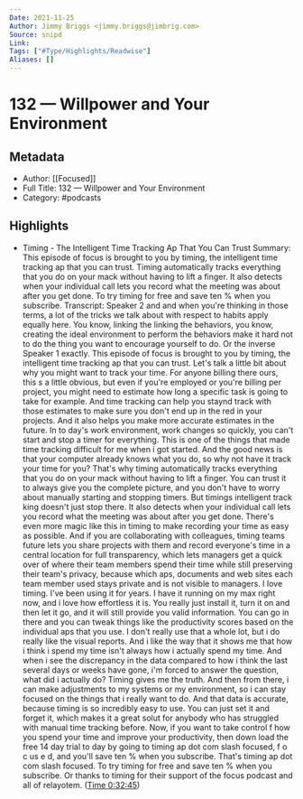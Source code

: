```yaml
---
Date: 2021-11-25
Author: Jimmy Briggs <jimmy.briggs@jimbrig.com>
Source: snipd
Link: 
Tags: ["#Type/Highlights/Readwise"]
Aliases: []
---
```

# 132 —  Willpower and Your Environment

## Metadata
- Author: [[Focused]]
- Full Title: 132 —  Willpower and Your Environment
- Category: #podcasts

## Highlights
- Timing - The Intelligent Time Tracking Ap That You Can Trust
  Summary:
  This episode of focus is brought to you by timing, the intelligent time tracking ap that you can trust. Timing automatically tracks everything that you do on your mack without having to lift a finger. It also detects when your individual call lets you record what the meeting was about after you get done. To try timing for free and save ten % when you subscribe.
  Transcript:
  Speaker 2
  and and when you're thinking in those terms, a lot of the tricks we talk about with respect to habits apply equally here. You know, linking the linking the behaviors, you know, creating the ideal environment to perform the behaviors make it hard not to do the thing you want to encourage yourself to do. Or the inverse
  Speaker 1
  exactly. This episode of focus is brought to you by timing, the intelligent time tracking ap that you can trust. Let's talk a little bit about why you might want to track your time. For anyone billing there ours, this s a little obvious, but even if you're employed or you're billing per project, you might need to estimate how long a specific task is going to take for example. And time tracking can help you staynd track with those estimates to make sure you don't end up in the red in your projects. And it also helps you make more accurate estimates in the future. In to day's work environment, work changes so quickly, you can't start and stop a timer for everything. This is one of the things that made time tracking difficult for me when i got started. And the good news is that your computer already knows what you do, so why not have it track your time for you? That's why timing automatically tracks everything that you do on your mack without having to lift a finger. You can trust it to always give you the complete picture, and you don't have to worry about manually starting and stopping timers. But timings intelligent track king doesn't just stop there. It also detects when your individual call lets you record what the meeting was about after you get done. There's even more magic like this in timing to make recording your time as easy as possible. And if you are collaborating with colleagues, timing teams future lets you share projects with them and record everyone's time in a central location for full transparency, which lets managers get a quick over of where their team members spend their time while still preserving their team's privacy, because which aps, documents and web sites each team member used stays private and is not visible to managers. I love timing. I've been using it for years. I have it running on my max right now, and i love how effortless it is. You really just install it, turn it on and then let it go, and it will still provide you valid information. You can go in there and you can tweak things like the productivity scores based on the individual aps that you use. I don't really use that a whole lot, but i do really like the visual reports. And i like the way that it shows me that how i think i spend my time isn't always how i actually spend my time. And when i see the discrepancy in the data compared to how i think the last several days or weeks have gone, i'm forced to answer the question, what did i actually do? Timing gives me the truth. And then from there, i can make adjustments to my systems or my environment, so i can stay focused on the things that i really want to do. And that data is accurate, because timing is so incredibly easy to use. You can just set it and forget it, which makes it a great solut for anybody who has struggled with manual time tracking before. Now, if you want to take control f how you spend your time and improve your productivity, then down load the free 14 day trial to day by going to timing ap dot com slash focused, f o c us e d, and you'll save ten % when you subscribe. That's timing ap dot com slash focused. To try timing for free and save ten % when you subscribe. Or thanks to timing for their support of the focus podcast and all of relayotem. ([Time 0:32:45](https://share.snipd.com/snip/a9a0a2ac-8447-4b1c-8736-dc5aa2ebd0a1))
